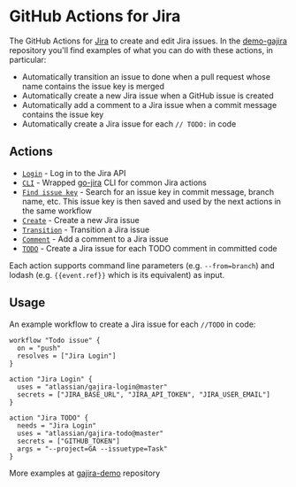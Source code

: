 # GitHub Actions for Jira

The GitHub Actions for [Jira](https://www.atlassian.com/software/jira) to create and edit Jira issues. 
In the [demo-gajira](https://github.com/atlassian/gajira-demo) repository you'll find examples of what you can do with these actions, in particular:

- Automatically transition an issue to done when a pull request whose name contains the issue key is merged
- Automatically create a new Jira issue when a GitHub issue is created
- Automatically add a comment to a Jira issue when a commit message contains the issue key
- Automatically create a Jira issue for each `// TODO:` in code

## Actions

- [`Login`](https://github.com/marketplace/actions/jira-login) - Log in to the Jira API
- [`CLI`](https://github.com/marketplace/actions/jira-cli) - Wrapped [go-jira](https://github.com/Netflix-Skunkworks/go-jira) CLI for common Jira actions
- [`Find issue key`](https://github.com/marketplace/actions/jira-find) - Search for an issue key in commit message, branch name, etc. This issue key is then saved and used by the next actions in the same workflow
- [`Create`](https://github.com/marketplace/actions/jira-create-issue) - Create a new Jira issue
- [`Transition`](https://github.com/marketplace/actions/jira-transition) - Transition a Jira issue
- [`Comment`](https://github.com/marketplace/actions/jira-comment) - Add a comment to a Jira issue
- [`TODO`](https://github.com/marketplace/actions/jira-todo) - Create a Jira issue for each TODO comment in committed code

Each action supports command line parameters (e.g. `--from=branch`) and lodash (e.g. `{{event.ref}}` which is its equivalent) as input.

## Usage
An example workflow to create a Jira issue for each `//TODO` in code:

```
workflow "Todo issue" {
  on = "push"
  resolves = ["Jira Login"]
}

action "Jira Login" {
  uses = "atlassian/gajira-login@master"
  secrets = ["JIRA_BASE_URL", "JIRA_API_TOKEN", "JIRA_USER_EMAIL"]
}

action "Jira TODO" {
  needs = "Jira Login"
  uses = "atlassian/gajira-todo@master"
  secrets = ["GITHUB_TOKEN"]
  args = "--project=GA --issuetype=Task"
}
```

More examples at [gajira-demo](https://github.com/atlassian/gajira-demo) repository 
